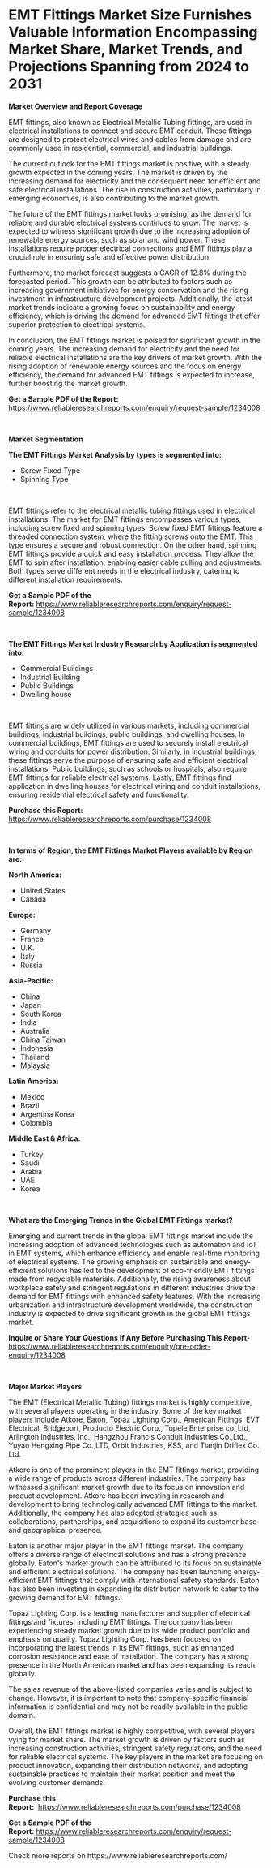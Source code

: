 <p><h1>EMT Fittings Market Size Furnishes Valuable Information Encompassing Market Share, Market Trends, and Projections Spanning from 2024 to 2031</h1></p><p><strong>Market Overview and Report Coverage</strong></p>
<p><p>EMT fittings, also known as Electrical Metallic Tubing fittings, are used in electrical installations to connect and secure EMT conduit. These fittings are designed to protect electrical wires and cables from damage and are commonly used in residential, commercial, and industrial buildings.</p><p>The current outlook for the EMT fittings market is positive, with a steady growth expected in the coming years. The market is driven by the increasing demand for electricity and the consequent need for efficient and safe electrical installations. The rise in construction activities, particularly in emerging economies, is also contributing to the market growth.</p><p>The future of the EMT fittings market looks promising, as the demand for reliable and durable electrical systems continues to grow. The market is expected to witness significant growth due to the increasing adoption of renewable energy sources, such as solar and wind power. These installations require proper electrical connections and EMT fittings play a crucial role in ensuring safe and effective power distribution.</p><p>Furthermore, the market forecast suggests a CAGR of 12.8% during the forecasted period. This growth can be attributed to factors such as increasing government initiatives for energy conservation and the rising investment in infrastructure development projects. Additionally, the latest market trends indicate a growing focus on sustainability and energy efficiency, which is driving the demand for advanced EMT fittings that offer superior protection to electrical systems.</p><p>In conclusion, the EMT fittings market is poised for significant growth in the coming years. The increasing demand for electricity and the need for reliable electrical installations are the key drivers of market growth. With the rising adoption of renewable energy sources and the focus on energy efficiency, the demand for advanced EMT fittings is expected to increase, further boosting the market growth.</p></p>
<p><strong>Get a Sample PDF of the Report:</strong> <a href="https://www.reliableresearchreports.com/enquiry/request-sample/1234008">https://www.reliableresearchreports.com/enquiry/request-sample/1234008</a></p>
<p>&nbsp;</p>
<p><strong>Market Segmentation</strong></p>
<p><strong>The EMT Fittings Market Analysis by types is segmented into:</strong></p>
<p><ul><li>Screw Fixed Type</li><li>Spinning Type</li></ul></p>
<p>&nbsp;</p>
<p><p>EMT fittings refer to the electrical metallic tubing fittings used in electrical installations. The market for EMT fittings encompasses various types, including screw fixed and spinning types. Screw fixed EMT fittings feature a threaded connection system, where the fitting screws onto the EMT. This type ensures a secure and robust connection. On the other hand, spinning EMT fittings provide a quick and easy installation process. They allow the EMT to spin after installation, enabling easier cable pulling and adjustments. Both types serve different needs in the electrical industry, catering to different installation requirements.</p></p>
<p><strong>Get a Sample PDF of the Report:</strong>&nbsp;<a href="https://www.reliableresearchreports.com/enquiry/request-sample/1234008">https://www.reliableresearchreports.com/enquiry/request-sample/1234008</a></p>
<p>&nbsp;</p>
<p><strong>The EMT Fittings Market Industry Research by Application is segmented into:</strong></p>
<p><ul><li>Commercial Buildings</li><li>Industrial Building</li><li>Public Buildings</li><li>Dwelling house</li></ul></p>
<p>&nbsp;</p>
<p><p>EMT fittings are widely utilized in various markets, including commercial buildings, industrial buildings, public buildings, and dwelling houses. In commercial buildings, EMT fittings are used to securely install electrical wiring and conduits for power distribution. Similarly, in industrial buildings, these fittings serve the purpose of ensuring safe and efficient electrical installations. Public buildings, such as schools or hospitals, also require EMT fittings for reliable electrical systems. Lastly, EMT fittings find application in dwelling houses for electrical wiring and conduit installations, ensuring residential electrical safety and functionality.</p></p>
<p><strong>Purchase this Report:</strong>&nbsp; <a href="https://www.reliableresearchreports.com/purchase/1234008">https://www.reliableresearchreports.com/purchase/1234008</a></p>
<p>&nbsp;</p>
<p><strong>In terms of Region, the EMT Fittings Market Players available by Region are:</strong></p>
<p>
    <p> <strong> North America: </strong>
        <ul>
            <li>United States</li>
            <li>Canada</li>
        </ul>
        </p> 
    <p> <strong> Europe: </strong>
        <ul>
            <li>Germany</li>
            <li>France</li>
            <li>U.K.</li>
            <li>Italy</li>
            <li>Russia</li>
        </ul>
        </p> 
    <p> <strong> Asia-Pacific: </strong>
        <ul>
            <li>China</li>
            <li>Japan</li>
            <li>South Korea</li>
            <li>India</li>
            <li>Australia</li>
            <li>China Taiwan</li>
            <li>Indonesia</li>
            <li>Thailand</li>
            <li>Malaysia</li>
        </ul>
        </p> 
    <p> <strong> Latin America: </strong>
        <ul>
            <li>Mexico</li>
            <li>Brazil</li>
            <li>Argentina Korea</li>
            <li>Colombia</li>
        </ul>
        </p> 
    <p> <strong> Middle East & Africa: </strong>
        <ul>
            <li>Turkey</li>
            <li>Saudi</li>
            <li>Arabia</li>
            <li>UAE</li>
            <li>Korea</li>
        </ul>
    </p>
    </p>
<p>&nbsp;</p>
<p><strong>What are the Emerging Trends in the Global EMT Fittings market?</strong></p>
<p><p>Emerging and current trends in the global EMT fittings market include the increasing adoption of advanced technologies such as automation and IoT in EMT systems, which enhance efficiency and enable real-time monitoring of electrical systems. The growing emphasis on sustainable and energy-efficient solutions has led to the development of eco-friendly EMT fittings made from recyclable materials. Additionally, the rising awareness about workplace safety and stringent regulations in different industries drive the demand for EMT fittings with enhanced safety features. With the increasing urbanization and infrastructure development worldwide, the construction industry is expected to drive significant growth in the global EMT fittings market.</p></p>
<p><strong>Inquire or Share Your Questions If Any Before Purchasing This Report</strong>- <a href="https://www.reliableresearchreports.com/enquiry/pre-order-enquiry/1234008">https://www.reliableresearchreports.com/enquiry/pre-order-enquiry/1234008</a></p>
<p>&nbsp;</p>
<p><strong>Major Market Players</strong></p>
<p><p>The EMT (Electrical Metallic Tubing) fittings market is highly competitive, with several players operating in the industry. Some of the key market players include Atkore, Eaton, Topaz Lighting Corp., American Fittings, EVT Electrical, Bridgeport, Producto Electric Corp., Topele Enterprise co.,Ltd, Arlington Industries, Inc., Hangzhou Francis Conduit Industries Co.,Ltd., Yuyao Hengxing Pipe Co.,LTD, Orbit Industries, KSS, and Tianjin Driflex Co., Ltd.</p><p>Atkore is one of the prominent players in the EMT fittings market, providing a wide range of products across different industries. The company has witnessed significant market growth due to its focus on innovation and product development. Atkore has been investing in research and development to bring technologically advanced EMT fittings to the market. Additionally, the company has also adopted strategies such as collaborations, partnerships, and acquisitions to expand its customer base and geographical presence.</p><p>Eaton is another major player in the EMT fittings market. The company offers a diverse range of electrical solutions and has a strong presence globally. Eaton's market growth can be attributed to its focus on sustainable and efficient electrical solutions. The company has been launching energy-efficient EMT fittings that comply with international safety standards. Eaton has also been investing in expanding its distribution network to cater to the growing demand for EMT fittings.</p><p>Topaz Lighting Corp. is a leading manufacturer and supplier of electrical fittings and fixtures, including EMT fittings. The company has been experiencing steady market growth due to its wide product portfolio and emphasis on quality. Topaz Lighting Corp. has been focused on incorporating the latest trends in its EMT fittings, such as enhanced corrosion resistance and ease of installation. The company has a strong presence in the North American market and has been expanding its reach globally.</p><p>The sales revenue of the above-listed companies varies and is subject to change. However, it is important to note that company-specific financial information is confidential and may not be readily available in the public domain.</p><p>Overall, the EMT fittings market is highly competitive, with several players vying for market share. The market growth is driven by factors such as increasing construction activities, stringent safety regulations, and the need for reliable electrical systems. The key players in the market are focusing on product innovation, expanding their distribution networks, and adopting sustainable practices to maintain their market position and meet the evolving customer demands.</p></p>
<p><strong>Purchase this Report:</strong>&nbsp;&nbsp;<a href="https://www.reliableresearchreports.com/purchase/1234008">https://www.reliableresearchreports.com/purchase/1234008</a></p>
<p></p>
<p><strong>Get a Sample PDF of the Report:</strong>&nbsp;<a href="https://www.reliableresearchreports.com/enquiry/request-sample/1234008">https://www.reliableresearchreports.com/enquiry/request-sample/1234008</a></p>
<p>Check more reports on https://www.reliableresearchreports.com/</p>